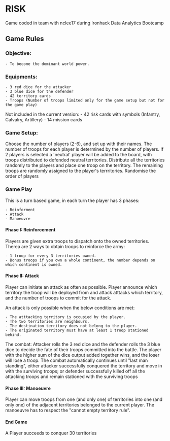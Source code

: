
# RISK

Game coded in team with nclee17 during Ironhack Data Analytics Bootcamp


## Game Rules

### Objective:

	- To become the dominant world power.

### Equipments:

	- 3 red dice for the attacker
	- 3 blue dice for the defender
	- 42 territory cards
	- Troops (Number of troops limited only for the game setup but not for the game play) 
	
Not included in the current version:
	- 42 risk cards with symbols (Infantry, Calvalry, Artillery)
	- 14 mission cards

### Game Setup:

Choose the number of players (2-6), and set up with their names.
The number of troops for each player is determined by the number of players.
If 2 players is selected a 'neutral' player will be added to the board, with troops distributed to defended neutral territories.
Distribute all the territories randomly to the players and place one troop on the territory.
The remaining troops are randomly assigned to the player's terrritories.
Randomise the order of players

### Game Play

This is a turn based game, in each turn the player has 3 phases:

	- Reinforment
	- Attack
	- Manoeuvre
	
#### Phase I: Reinforcement

Players are given extra troops to dispatch onto the owned territories. Therea are 2 ways to obtain troops to reinforce the army:

	- 1 troop for every 3 territories owned.
	- Bonus troops if you own a whole continent, the number depends on which continent is owned.

#### Phase II: Attack

Player can initiate an attack as often as possible. Player announce which territory the troop will be deployed from and attack atttacks which territory, and the number of troops to commit for the attack.

An attack is only possible when the below conditions are met:

	- The atttacking territory is occupied by the player.
	- The two territories are neighbours.
	- The destination territory does not belong to the player.
	- The originated territory must have at least 1 troop stationed behind.

The combat:
Attacker rolls the 3 red dice and the defender rolls the 3 blue dice to decide the fate of their troops committed into the battle.
The player with the higher sum of the dice output added together wins, and the loser will lose a troop.
The combat automatically continues until "last man standing", either attacker successfully conquered the territory and move in with the surviving troops; or defender successfully killed off all the attacking troops and remain stationed with the surviving troops

#### Phase III: Manoeuvre

Player can move troops from one (and only one) of territories into one (and only one) of the adjacent territories belonged to the current player. The manoeuvre has to respect the "cannot empty territory rule".

#### End Game

A Player succeeds to conquer 30 territories
